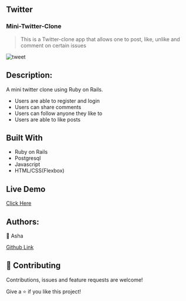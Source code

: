 ## Twitter
### Mini-Twitter-Clone
>This is a Twitter-clone app that allows one to post, like, unlike and comment on certain issues

![tweet](https://user-images.githubusercontent.com/25789605/82438699-238c5400-9aa2-11ea-925f-214bc0d16b49.png)

## Description:
A mini twitter clone using Ruby on Rails.
- Users are able to register and login
- Users can share comments
- Users can follow anyone they  like to
- Users are able to like posts

## Built With
- Ruby on Rails
- Postgresql
- Javascript
- HTML/CSS(Flexbox)

## Live Demo
[Click Here](https://tweet-asha.herokuapp.com/)


## Authors:
👤 Asha

[Github  Link](https://github.com/Ashah15)

## 🤝 Contributing
Contributions, issues and feature requests are welcome!


Give a ⭐️ if you like this project!

